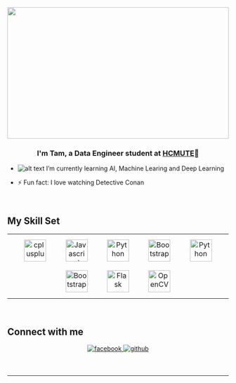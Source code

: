 <div align="center">
<img src="https://media0.giphy.com/media/euuaA2cwLEUuI/200.webp?cid=ecf05e47276qt1szy7rjb1rq9g0f0r982fwwyvjkgfdrsyxx&rid=200.webp&ct=g" align="center" style="width: 100%; height: 300px" />
</div>  

### <div align="center">I'm Tam, a Data Engineer student at [HCMUTE](https://hcmute.edu.vn/)🚀</div>  
  

- ![alt text](https://user-images.githubusercontent.com/74460121/132946194-9f84a482-0b82-41af-bbee-908a5d2a9b78.png) I’m currently learning AI, Machine Learing and Deep Learning  
  

- ⚡ Fun fact: I love watching Detective Conan
  

<br/>  


## My Skill Set  
<table><tr><td valign="top" width="33%">

<div align="center">  
<img style="margin: 10px 20px" src="https://profilinator.rishav.dev/skills-assets/cplusplus-original.svg" alt="cplusplus" height="50" />  
<img style="margin: 10px 20px" src="https://profilinator.rishav.dev/skills-assets/javascript-original.svg" alt="Javascript" height="50" />  
<img style="margin: 10px 20px" src="https://profilinator.rishav.dev/skills-assets/python-original.svg" alt="Python" height="50" />
<img style="margin: 10px 20px" src="https://profilinator.rishav.dev/skills-assets/bootstrap-plain.svg" alt="Bootstrap" height="50" />
<img style="margin: 10px 20px" src="https://profilinator.rishav.dev/skills-assets/tensorflow-icon.svg" alt="Python" height="50" />
<img style="margin: 10px 20px" src="https://profilinator.rishav.dev/skills-assets/bootstrap-plain.svg" alt="Bootstrap" height="50" />  
<img style="margin: 10px 20px" src="https://profilinator.rishav.dev/skills-assets/flask.png" alt="Flask" height="50" />  
<img style="margin: 10px 20px" src="https://profilinator.rishav.dev/skills-assets/opencv-icon.svg" alt="OpenCV" height="50" />  
</div>


</td></tr></table>  

<br/>  


## Connect with me  
<div align="center">
<a href="https://www.facebook.com/nguyenchitam0904" target="_blank">
<img src="https://img.shields.io/badge/facebook-%232E87FB.svg?&style=for-the-badge&logo=facebook&logoColor=white" alt=facebook style="margin-bottom: 5px;" />
</a>
<a href="https://github.com/nctamm" target="_blank">
<img src="https://img.shields.io/badge/github-%2324292e.svg?&style=for-the-badge&logo=github&logoColor=white" alt="github" style="margin-bottom: 5px;" />
</a>  
</div>  
  

<br/>  



<br/>  

----
